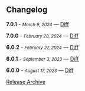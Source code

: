 ## Changelog

**7.0.1** - <small>_March 9, 2024_</small> — [Diff](https://github.com/archiverjs/node-archiver/compare/7.0.0...7.0.1)

**7.0.0** - <small>_February 28, 2024_</small> — [Diff](https://github.com/archiverjs/node-archiver/compare/6.0.2...7.0.0)

**6.0.2** - <small>_February 27, 2024_</small> — [Diff](https://github.com/archiverjs/node-archiver/compare/6.0.1...6.0.2)

**6.0.1** - <small>_September 3, 2023_</small> — [Diff](https://github.com/archiverjs/node-archiver/compare/6.0.0...6.0.1)

**6.0.0** - <small>_August 17, 2023_</small> — [Diff](https://github.com/archiverjs/node-archiver/compare/5.3.2...6.0.0)

[Release Archive](https://github.com/archiverjs/node-archiver/releases)
